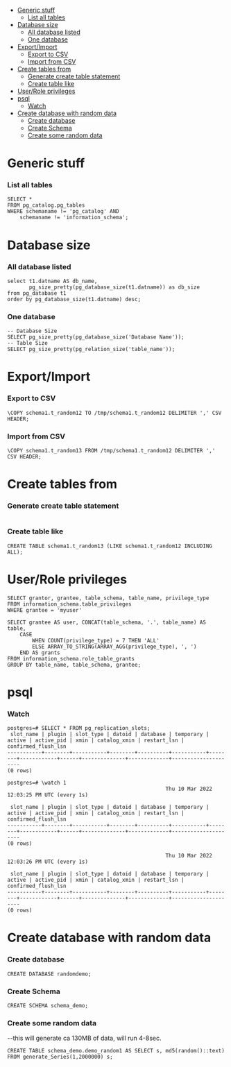 - [Generic stuff](#generic-stuff)
    - [List all tables](#list-all-tables)
- [Database size](#database-size)
    - [All database listed](#all-database-listed)
    - [One database](#one-database)
- [Export/Import](#exportimport)
    - [Export to CSV](#export-to-csv)
    - [Import from CSV](#import-from-csv)
- [Create tables from](#create-tables-from)
    - [Generate create table statement](#generate-create-table-statement)
    - [Create table like](#create-table-like)
- [User/Role privileges](#userrole-privileges)
- [psql](#psql)
    - [Watch](#watch)
- [Create database with random data](#create-database-with-random-data)
    - [Create database](#create-database)
    - [Create Schema](#create-schema)
    - [Create some random data](#create-some-random-data)

# Generic stuff

### List all tables
```
SELECT *
FROM pg_catalog.pg_tables
WHERE schemaname != 'pg_catalog' AND 
    schemaname != 'information_schema';
```

# Database size

### All database listed
```
select t1.datname AS db_name,
       pg_size_pretty(pg_database_size(t1.datname)) as db_size
from pg_database t1
order by pg_database_size(t1.datname) desc;
```

### One database
```
-- Database Size
SELECT pg_size_pretty(pg_database_size('Database Name'));
-- Table Size
SELECT pg_size_pretty(pg_relation_size('table_name'));
```

# Export/Import

### Export to CSV
```
\COPY schema1.t_random12 TO /tmp/schema1.t_random12 DELIMITER ',' CSV HEADER;
```

### Import from CSV
```
\COPY schema1.t_random13 FROM /tmp/schema1.t_random12 DELIMITER ',' CSV HEADER;
```

# Create tables from 

### Generate create table statement
```

```

### Create table like
```
CREATE TABLE schema1.t_random13 (LIKE schema1.t_random12 INCLUDING ALL);
```



# User/Role privileges

```
SELECT grantor, grantee, table_schema, table_name, privilege_type
FROM information_schema.table_privileges
WHERE grantee = 'myuser'
```


```
SELECT grantee AS user, CONCAT(table_schema, '.', table_name) AS table, 
    CASE 
        WHEN COUNT(privilege_type) = 7 THEN 'ALL'
        ELSE ARRAY_TO_STRING(ARRAY_AGG(privilege_type), ', ')
    END AS grants
FROM information_schema.role_table_grants
GROUP BY table_name, table_schema, grantee;
```

# psql

### Watch 
```
postgres=# SELECT * FROM pg_replication_slots;
 slot_name | plugin | slot_type | datoid | database | temporary | active | active_pid | xmin | catalog_xmin | restart_lsn | confirmed_flush_lsn
-----------+--------+-----------+--------+----------+-----------+--------+------------+------+--------------+-------------+---------------------
(0 rows)

postgres=# \watch 1
                                                   Thu 10 Mar 2022 12:03:25 PM UTC (every 1s)

 slot_name | plugin | slot_type | datoid | database | temporary | active | active_pid | xmin | catalog_xmin | restart_lsn | confirmed_flush_lsn
-----------+--------+-----------+--------+----------+-----------+--------+------------+------+--------------+-------------+---------------------
(0 rows)

                                                   Thu 10 Mar 2022 12:03:26 PM UTC (every 1s)

 slot_name | plugin | slot_type | datoid | database | temporary | active | active_pid | xmin | catalog_xmin | restart_lsn | confirmed_flush_lsn
-----------+--------+-----------+--------+----------+-----------+--------+------------+------+--------------+-------------+---------------------
(0 rows)
```


# Create database with random data

### Create database
```
CREATE DATABASE randomdemo;
```

### Create Schema

```
CREATE SCHEMA schema_demo;
```

### Create some random data
--this will generate ca 130MB of data, will run 4-8sec.
```
CREATE TABLE schema_demo.demo_random1 AS SELECT s, md5(random()::text) FROM generate_Series(1,2000000) s;  
```